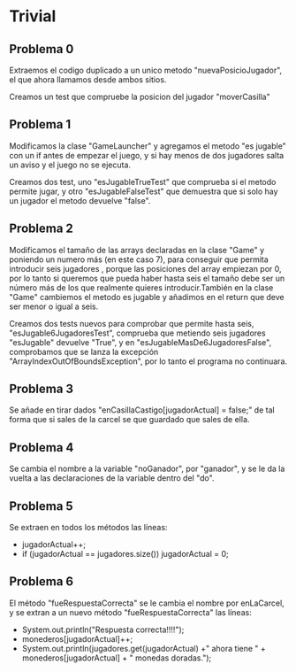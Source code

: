 # Trivial

## Problema 0

Extraemos el codigo duplicado a un unico metodo "nuevaPosicioJugador", el que ahora llamamos desde ambos sitios.

Creamos un test que compruebe la posicion del jugador "moverCasilla"

## Problema 1

Modificamos la clase "GameLauncher" y agregamos el metodo "es jugable" con un if antes de empezar el juego, y si hay menos de dos jugadores salta un aviso y el juego no se ejecuta.

Creamos dos test, uno "esJugableTrueTest" que comprueba si el metodo permite jugar, y otro "esJugableFalseTest" que demuestra que si solo hay un jugador el metodo devuelve "false".

## Problema 2

Modificamos el tamaño de las arrays declaradas en la clase "Game" y poniendo un numero más (en este caso 7), para conseguir que permita introducir seis jugadores , porque las posiciones del array empiezan por 0, por lo tanto si queremos que pueda haber hasta seis el tamaño debe ser un número más de los que realmente quieres introducir.También en la clase "Game" cambiemos el metodo es jugable y añadimos en el return que deve ser menor o igual a seis.

Creamos dos tests nuevos para comprobar que permite hasta seis, "esJugable6JugadoresTest", comprueba que metiendo seis jugadores "esJugable" devuelve "True", y en "esJugableMasDe6JugadoresFalse", comprobamos que se lanza la excepción "ArrayIndexOutOfBoundsException", por lo tanto el programa no continuara.

## Problema 3

Se añade en tirar dados "enCasillaCastigo[jugadorActual] = false;" de tal forma que si sales de la carcel se que guardado que sales de ella.

## Problema 4

Se cambia el nombre a la variable "noGanador", por "ganador", y se le da la vuelta a las declaraciones de la variable dentro del "do".

## Problema 5

Se extraen en todos los métodos las líneas:
- jugadorActual++;
- if (jugadorActual == jugadores.size()) jugadorActual = 0;

## Problema 6

El método "fueRespuestaCorrecta" se le cambia el nombre por enLaCarcel, y se extran a un nuevo método "fueRespuestaCorrecta" las líneas:
- System.out.println("Respuesta correcta!!!!");
- monederos[jugadorActual]++;
- System.out.println(jugadores.get(jugadorActual) +" ahora tiene " + monederos[jugadorActual] + " monedas doradas.");
